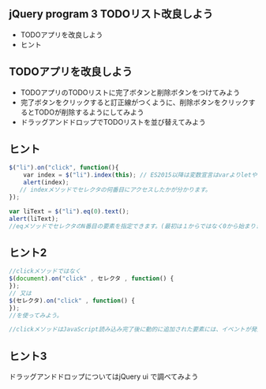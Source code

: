 ## jQuery program 3 TODOリスト改良しよう

- TODOアプリを改良しよう
- ヒント


## TODOアプリを改良しよう
- TODOアプリのTODOリストに完了ボタンと削除ボタンをつけてみよう
- 完了ボタンをクリックすると訂正線がつくように、削除ボタンをクリックするとTODOが削除するようにしてみよう
- ドラッグアンドドロップでTODOリストを並び替えてみよう

## ヒント
```js
$("li").on("click", function(){
    var index = $("li").index(this); // ES2015以降は変数宣言はvarよりletやconstを使うことが多いです
    alert(index);
   // indexメソッドでセレクタの何番目にアクセスしたかが分かります。
});

var liText = $("li").eq(0).text();
alert(liText);
//eqメソッドでセレクタのN番目の要素を指定できます。(最初は１からではなく0から始まります)
```

## ヒント2
```js
//clickメソッドではなく
$(document).on("click" , セレクタ , function() { 
});
// 又は
$(セレクタ).on("click" , function() {
});
//を使ってみよう。

//clickメソッドはJavaScript読み込み完了後に動的に追加された要素には、イベントが発火しないためです。
```

## ヒント3
ドラッグアンドドロップについてはjQuery ui で調べてみよう

